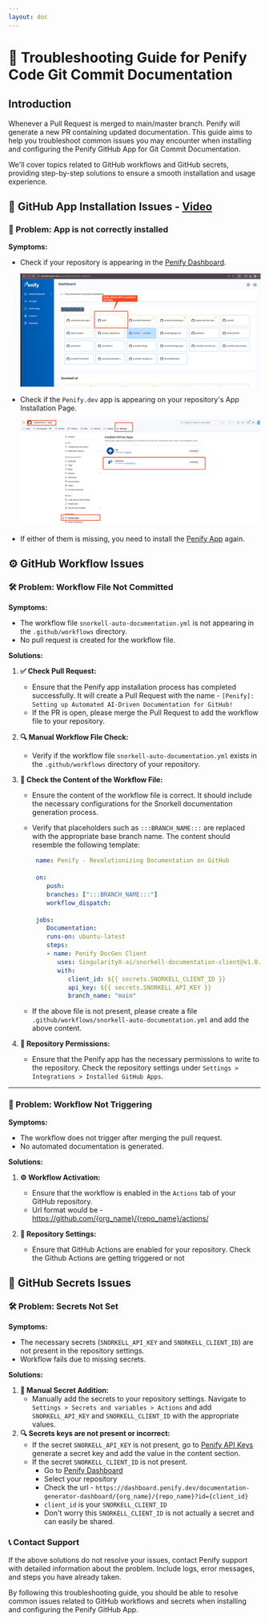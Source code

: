 ```yaml
---
layout: doc
---
```


# 🚀 Troubleshooting Guide for Penify Code Git Commit Documentation

## Introduction

Whenever a Pull Request is merged to main/master branch. Penify will generate a new PR containing updated documentation.
This guide aims to help you troubleshoot common issues you may encounter when installing and configuring the Penify GitHub App for Git Commit Documentation.

We'll cover topics related to GitHub workflows and GitHub secrets, providing step-by-step solutions to ensure a smooth installation and usage experience.


## 🧩 GitHub App Installation Issues - [Video](https://youtu.be/CEUUbD9yYqI)

### 🚨 Problem: App is not correctly installed

**Symptoms:**

- Check if your repository is appearing in the [Penify Dashboard](https://dashboard.penify.dev/documentation-generator-dashboard).

  ![Penify Installation Dashboard Image](../public/images/penify-installation-dashboard.png)
- Check if the `Penify.dev` app is appearing on your repository's App Installation Page.

  ![Penify Installation Repo Image](../public/images/penify-install-github.png)

- If either of them is missing, you need to install the [Penify App](https://github.com/apps/penify-dev) again.

## ⚙️ GitHub Workflow Issues

### 🛠️ Problem: Workflow File Not Committed

**Symptoms:**

- The workflow file `snorkell-auto-documentation.yml` is not appearing in the `.github/workflows` directory.
- No pull request is created for the workflow file.

**Solutions:**

1. **✅ Check Pull Request:**
   - Ensure that the Penify app installation process has completed successfully. It will create a Pull Request with the name - `[Penify]: Setting up Automated AI-Driven Documentation for GitHub!`
   - If the PR is open, please merge the Pull Request to add the workflow file to your repository.
2. **🔍 Manual Workflow File Check:**
   - Verify if the workflow file `snorkell-auto-documentation.yml` exists in the `.github/workflows` directory of your repository.
3. **📝 Check the Content of the Workflow File:**
   - Ensure the content of the workflow file is correct. It should include the necessary configurations for the Snorkell documentation generation process.
   - Verify that placeholders such as `:::BRANCH_NAME:::` are replaced with the appropriate base branch name. The content should resemble the following template:

     ```yaml
      name: Penify - Revolutionizing Documentation on GitHub
      
      on:
         push:
         branches: [":::BRANCH_NAME:::"]
         workflow_dispatch:
      
      jobs:
         Documentation:
         runs-on: ubuntu-latest
         steps:
         - name: Penify DocGen Client
            uses: SingularityX-ai/snorkell-documentation-client@v1.0.0
            with:
               client_id: ${{ secrets.SNORKELL_CLIENT_ID }}
               api_key: ${{ secrets.SNORKELL_API_KEY }}
               branch_name: "main"
      ```

   - If the above file is not present, please create a file `.github/workflows/snorkell-auto-documentation.yml` and add the above content.

4. **🔐 Repository Permissions:**
   - Ensure that the Penify app has the necessary permissions to write to the repository. Check the repository settings under `Settings > Integrations > Installed GitHub Apps`.

-------

### 🚀 Problem: Workflow Not Triggering

**Symptoms:**

- The workflow does not trigger after merging the pull request.
- No automated documentation is generated.

**Solutions:**

1. **⚙️ Workflow Activation:**
   - Ensure that the workflow is enabled in the `Actions` tab of your GitHub repository.
   - Url format would be - https://github.com/{org_name}/{repo_name}/actions/

2. **🔧 Repository Settings:**
   - Ensure that GitHub Actions are enabled for your repository. Check the Github Actions are getting triggered or not  

## 🔐 GitHub Secrets Issues

### 🛠️ Problem: Secrets Not Set

**Symptoms:**

- The necessary secrets (`SNORKELL_API_KEY` and `SNORKELL_CLIENT_ID`) are not present in the repository settings.
- Workflow fails due to missing secrets.

**Solutions:**

1. **🔑 Manual Secret Addition:**
   - Manually add the secrets to your repository settings. Navigate to `Settings > Secrets and variables > Actions` and add `SNORKELL_API_KEY` and `SNORKELL_CLIENT_ID` with the appropriate values.
2. **🔍 Secrets keys are not present or incorrect:**
   - If the secret `SNORKELL_API_KEY` is not present, go to [Penify API Keys](https://dashboard.penify.dev/penify-api-keys) generate a secret key and add the value in the content section.
   - If the secret `SNORKELL_CLIENT_ID` is not present.
     - Go to [Penify Dashboard](https://dashboard.penify.dev/documentation-generator-dashboard)
     - Select your repository
     - Check the url - `https://dashboard.penify.dev/documentation-generator-dashboard/{org_name}/{repo_name}?id={client_id}`
     - `client_id` is your `SNORKELL_CLIENT_ID`
     - Don't worry this `SNORKELL_CLIENT_ID` is not actually a secret and can easily be shared.

### 📞 Contact Support

If the above solutions do not resolve your issues, contact Penify support with detailed information about the problem. Include logs, error messages, and steps you have already taken.

By following this troubleshooting guide, you should be able to resolve common issues related to GitHub workflows and secrets when installing and configuring the Penify GitHub App.